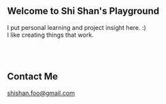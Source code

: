## Welcome to Shi Shan's Playground

I put personal learning and project insight here. :) <br/>
I like creating things that work.

<br/><br/>





## Contact Me

[shishan.foo@gmail.com](mailto:shishan.foo@gmail.com)
